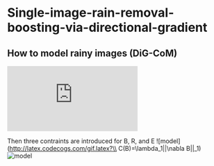 # Single-image-rain-removal-boosting-via-directional-gradient
##  How to model rainy images (DiG-CoM)
![model](http://latex.codecogs.com/gif.latex?%5Cmathbf%7BI%7D%3D%5Cmathbf%7BB%7D&plus;%5Cmathbf%7BR%7D&plus;%5Cmathbf%7BE%7D)

Then three contraints are introduced for B, R, and E
![model](http://latex.codecogs.com/gif.latex?\\ C(B)=\lambda_1||\nabla B||_1)
![model](http://latex.codecogs.com/gif.latex?\\C(R)=\lambda_2||R||_F^2+\lambda_3||\nabla_{\theta}R||_1)
